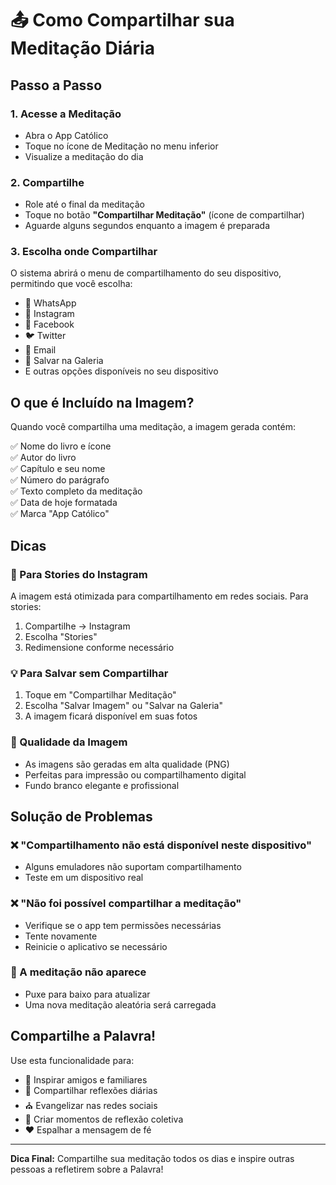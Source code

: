 # 📤 Como Compartilhar sua Meditação Diária

## Passo a Passo

### 1. Acesse a Meditação
- Abra o App Católico
- Toque no ícone de Meditação no menu inferior
- Visualize a meditação do dia

### 2. Compartilhe
- Role até o final da meditação
- Toque no botão **"Compartilhar Meditação"** (ícone de compartilhar)
- Aguarde alguns segundos enquanto a imagem é preparada

### 3. Escolha onde Compartilhar
O sistema abrirá o menu de compartilhamento do seu dispositivo, permitindo que você escolha:
- 💬 WhatsApp
- 📸 Instagram
- 📘 Facebook
- 🐦 Twitter
- 📧 Email
- 💾 Salvar na Galeria
- E outras opções disponíveis no seu dispositivo

## O que é Incluído na Imagem?

Quando você compartilha uma meditação, a imagem gerada contém:

✅ Nome do livro e ícone  
✅ Autor do livro  
✅ Capítulo e seu nome  
✅ Número do parágrafo  
✅ Texto completo da meditação  
✅ Data de hoje formatada  
✅ Marca "App Católico"  

## Dicas

### 📱 Para Stories do Instagram
A imagem está otimizada para compartilhamento em redes sociais. Para stories:
1. Compartilhe → Instagram
2. Escolha "Stories"
3. Redimensione conforme necessário

### 💡 Para Salvar sem Compartilhar
1. Toque em "Compartilhar Meditação"
2. Escolha "Salvar Imagem" ou "Salvar na Galeria"
3. A imagem ficará disponível em suas fotos

### 🎨 Qualidade da Imagem
- As imagens são geradas em alta qualidade (PNG)
- Perfeitas para impressão ou compartilhamento digital
- Fundo branco elegante e profissional

## Solução de Problemas

### ❌ "Compartilhamento não está disponível neste dispositivo"
- Alguns emuladores não suportam compartilhamento
- Teste em um dispositivo real

### ❌ "Não foi possível compartilhar a meditação"
- Verifique se o app tem permissões necessárias
- Tente novamente
- Reinicie o aplicativo se necessário

### 🔄 A meditação não aparece
- Puxe para baixo para atualizar
- Uma nova meditação aleatória será carregada

## Compartilhe a Palavra!

Use esta funcionalidade para:
- 🙏 Inspirar amigos e familiares
- 📖 Compartilhar reflexões diárias
- ⛪ Evangelizar nas redes sociais
- 💭 Criar momentos de reflexão coletiva
- ❤️ Espalhar a mensagem de fé

---

**Dica Final:** Compartilhe sua meditação todos os dias e inspire outras pessoas a refletirem sobre a Palavra!
